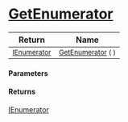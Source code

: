 # [GetEnumerator](./ParallelTransformPipeline-100663503.md)



| Return | Name | 
| --- | --- | 
| <sub>[IEnumerator](https://docs.microsoft.com/en-us/dotnet/api/System.Collections.IEnumerator)</sub>| <sub>[GetEnumerator](./ParallelTransformPipeline-100663503.md) (  )</sub>| <br>


#### Parameters

#### Returns
[IEnumerator](https://docs.microsoft.com/en-us/dotnet/api/System.Collections.IEnumerator)